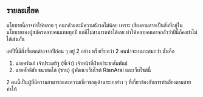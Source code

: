 ## รายละเอียด
นโยบายนี้อาจทำให้หลาย ๆ คนกลัวและมีความกังวลไม่น้อย เพราะ เสียงตามสายเป็นสิ่งที่อยู่ในนโยบายของผู้สมัครหลายคนแทบทุกปี แต่ก็ไม่สามารถทำได้เลย ทำให้หลายคนอาจกลัวว่าปีนี้ก็คงทำไม่ได้เช่นกัน

แต่ปีนี้มีสิ่งที่แตกต่างจากปีก่อน ๆ อยู่ 2 อย่าง หรือเรียกว่า 2 คนน่าจะเหมาะสมกว่า นั่นคือ
1. นายศรัณย์ เจ้าประเสริฐ (พี่เจ้า) เจ้าหน้าที่ฝ่ายประชาสัมพันธ์
2. นายศักดิธัช ธนาสดใส (ซาน) ผู้พัฒนาเว็บไซต์ RianArai และเว็บไซต์นี้

2 คนนี้เป็นผู้ที่มีความสามารถและความเชี่ยวชาญด้านระบบต่าง ๆ ที่เกี่ยวข้องกับการทำเสียงตามสาย ทำให้
<!--stackedit_data:
eyJoaXN0b3J5IjpbLTY1MTg1NDIxNCwxMDQ5OTY1MzkyLC02MT
M4NTQyMl19
-->